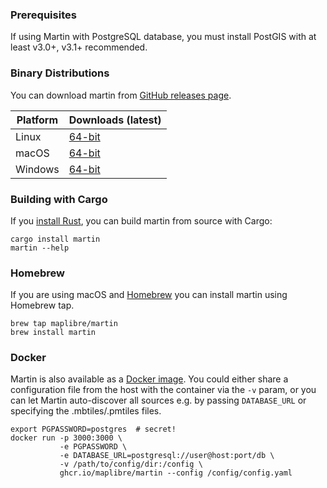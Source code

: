 ### Prerequisites

If using Martin with PostgreSQL database, you must install PostGIS with at least v3.0+, v3.1+ recommended.

### Binary Distributions

You can download martin from [GitHub releases page](https://github.com/maplibre/martin/releases).

| Platform | Downloads (latest)     |
|----------|------------------------|
| Linux    | [64-bit][rl-linux-tar] |
| macOS    | [64-bit][rl-macos-tar] |
| Windows  | [64-bit][rl-win64-zip] |

[rl-linux-tar]: https://github.com/maplibre/martin/releases/latest/download/martin-x86_64-unknown-linux-gnu.tar.gz
[rl-macos-tar]: https://github.com/maplibre/martin/releases/latest/download/martin-x86_64-apple-darwin.tar.gz
[rl-win64-zip]: https://github.com/maplibre/martin/releases/latest/download/martin-x86_64-pc-windows-msvc.zip

### Building with Cargo

If you [install Rust](https://www.rust-lang.org/tools/install), you can build martin from source with Cargo:

```shell
cargo install martin
martin --help
```

### Homebrew

If you are using macOS and [Homebrew](https://brew.sh/) you can install martin using Homebrew tap.

```shell
brew tap maplibre/martin
brew install martin
```

### Docker

Martin is also available as a [Docker image](https://ghcr.io/maplibre/martin). You could either share a configuration file from the host with the container via the `-v` param, or you can let Martin auto-discover all sources e.g. by passing `DATABASE_URL` or specifying the .mbtiles/.pmtiles files.

```shell
export PGPASSWORD=postgres  # secret!
docker run -p 3000:3000 \
           -e PGPASSWORD \
           -e DATABASE_URL=postgresql://user@host:port/db \
           -v /path/to/config/dir:/config \
           ghcr.io/maplibre/martin --config /config/config.yaml
```

